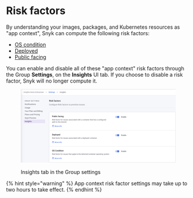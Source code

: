# Risk factors

By understanding your images, packages, and Kubernetes resources as "app context", Snyk can compute the following risk factors:

* [OS condition](os-condition.md)
* [Deployed](deployed.md)
* [Public facing](public-facing.md)

You can enable and disable all of these "app context" risk factors through the Group **Settings**, on the **Insights** UI tab. If you choose to disable a risk factor, Snyk will no longer compute it.

<figure><img src="../../../../../.gitbook/assets/Screenshot 2023-09-26 at 18.45.06.png" alt="Group settings page"><figcaption><p>Insights tab in the Group settings</p></figcaption></figure>

{% hint style="warning" %}
App context risk factor settings may take up to two hours to take effect.
{% endhint %}
